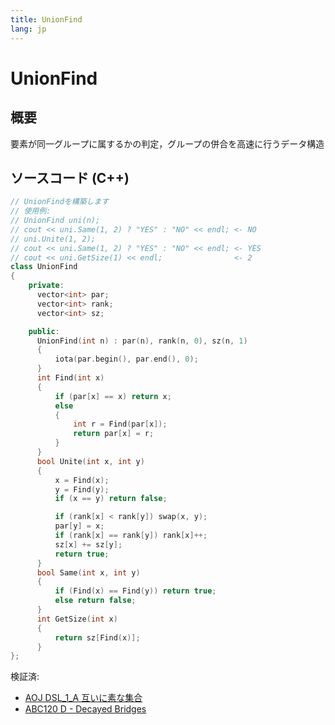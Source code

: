 ```yaml
---
title: UnionFind
lang: jp
---
```

# UnionFind
## 概要
要素が同一グループに属するかの判定，グループの併合を高速に行うデータ構造

## ソースコード (C++)
```cpp
// UnionFindを構築します
// 使用例:
// UnionFind uni(n);
// cout << uni.Same(1, 2) ? "YES" : "NO" << endl; <- NO
// uni.Unite(1, 2);
// cout << uni.Same(1, 2) ? "YES" : "NO" << endl; <- YES
// cout << uni.GetSize(1) << endl;                <- 2
class UnionFind
{
    private:
      vector<int> par;
      vector<int> rank;
      vector<int> sz;

    public:
      UnionFind(int n) : par(n), rank(n, 0), sz(n, 1)
      {
          iota(par.begin(), par.end(), 0);
      }
      int Find(int x)
      {
          if (par[x] == x) return x;
          else
          {
              int r = Find(par[x]);
              return par[x] = r;
          }
      }
      bool Unite(int x, int y)
      {
          x = Find(x);
          y = Find(y);
          if (x == y) return false;

          if (rank[x] < rank[y]) swap(x, y);
          par[y] = x;
          if (rank[x] == rank[y]) rank[x]++;
          sz[x] += sz[y];
          return true;
      }
      bool Same(int x, int y)
      {
          if (Find(x) == Find(y)) return true;
          else return false;
      }
      int GetSize(int x)
      {
          return sz[Find(x)];
      }
};
```

検証済: 
- [AOJ DSL_1_A 互いに素な集合](https://onlinejudge.u-aizu.ac.jp/status/users/wheson/submissions/1/DSL_1_A/judge/3421441/C++14)
- [ABC120 D - Decayed Bridges](https://atcoder.jp/contests/abc120/submissions/4548338)
